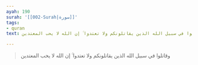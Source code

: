 ```yaml
---
ayah: 190
surah: '[[002-Surah|سورة]]'
tags:
- quran
text: وقاتلوا في سبيل الله الذين يقاتلونكم ولا تعتدوا ۚ إن الله لا يحب المعتدين

---
```

> وقاتلوا في سبيل الله الذين يقاتلونكم ولا تعتدوا ۚ إن الله لا يحب المعتدين
